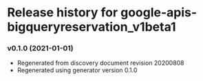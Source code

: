 # Release history for google-apis-bigqueryreservation_v1beta1

### v0.1.0 (2021-01-01)

* Regenerated from discovery document revision 20200808
* Regenerated using generator version 0.1.0

